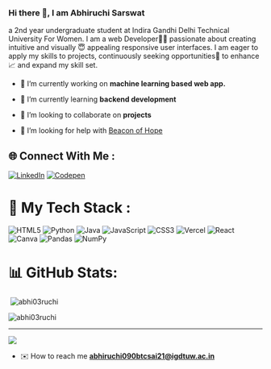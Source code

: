 ### Hi there 👋, I am  Abhiruchi Sarswat
 a 2nd year undergraduate student at Indira Gandhi Delhi Technical University For Women. I am a web Developer👩‍💻 passionate about creating intuitive and visually 😇 appealing responsive user interfaces. I am eager to apply my skills to  projects, continuously seeking opportunities🚀 to enhance📈 and expand my skill set.
 
- 🔭 I’m currently working on **machine learning based web app.**
  
- 🌱 I’m currently learning **backend development**

- 👯 I’m looking to collaborate on **projects**

- 🤝 I’m looking for help with [Beacon of Hope](https://github.com/abhi03ruchi/BeaconOfHope)

## 🌐 Connect With Me :
[![LinkedIn](https://img.shields.io/badge/LinkedIn-%230077B5.svg?logo=linkedin&logoColor=white)](https://linkedin.com/in/abhiruchi-sarswat-00b913227) [![Codepen](https://img.shields.io/badge/Codepen-000000?style=for-the-badge&logo=codepen&logoColor=white)](https://codepen.io/abhi_ruchi) 

# 🧰  My  Tech Stack :
![HTML5](https://img.shields.io/badge/html5-%23E34F26.svg?style=for-the-badge&logo=html5&logoColor=white) ![Python](https://img.shields.io/badge/python-3670A0?style=for-the-badge&logo=python&logoColor=ffdd54) ![Java](https://img.shields.io/badge/java-%23ED8B00.svg?style=for-the-badge&logo=java&logoColor=white) ![JavaScript](https://img.shields.io/badge/javascript-%23323330.svg?style=for-the-badge&logo=javascript&logoColor=%23F7DF1E) ![CSS3](https://img.shields.io/badge/css3-%231572B6.svg?style=for-the-badge&logo=css3&logoColor=white) ![Vercel](https://img.shields.io/badge/vercel-%23000000.svg?style=for-the-badge&logo=vercel&logoColor=white) ![React](https://img.shields.io/badge/react-%2320232a.svg?style=for-the-badge&logo=react&logoColor=%2361DAFB) ![Canva](https://img.shields.io/badge/Canva-%2300C4CC.svg?style=for-the-badge&logo=Canva&logoColor=white) ![Pandas](https://img.shields.io/badge/pandas-%23150458.svg?style=for-the-badge&logo=pandas&logoColor=white) ![NumPy](https://img.shields.io/badge/numpy-%23013243.svg?style=for-the-badge&logo=numpy&logoColor=white)
# 📊 GitHub Stats:

<p>&nbsp;<img align="center" src="https://github-readme-stats.vercel.app/api?username=abhi03ruchi&show_icons=true&locale=en" alt="abhi03ruchi" /></p>

<p><img align="center" src="https://github-readme-streak-stats.herokuapp.com/?user=abhi03ruchi&" alt="abhi03ruchi" /></p>

---
[![](https://visitcount.itsvg.in/api?id=abhi03ruchi&icon=5&color=3)](https://visitcount.itsvg.in)


- ✉️ How to reach me **abhiruchi090btcsai21@igdtuw.ac.in**


